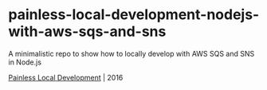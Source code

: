 # painless-local-development-nodejs-with-aws-sqs-and-sns

A minimalistic repo to show how to locally develop with AWS SQS and SNS in Node.js 

[Painless Local Development](https://github.com/painless-local-development) | 2016
